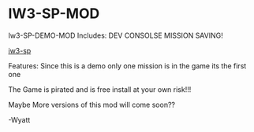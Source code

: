 # IW3-SP-MOD


Iw3-SP-DEMO-MOD Includes: 
DEV CONSOLSE
MISSION SAVING!

[iw3-sp](https://github.com/user-attachments/assets/2df00728-e21a-44c6-8ea1-ffe2d7dd1d45)



Features: Since this is a demo only one mission is in the game its the first one 




The Game is pirated and is free install at your own risk!!!


Maybe More versions of this mod will come soon??

-Wyatt
